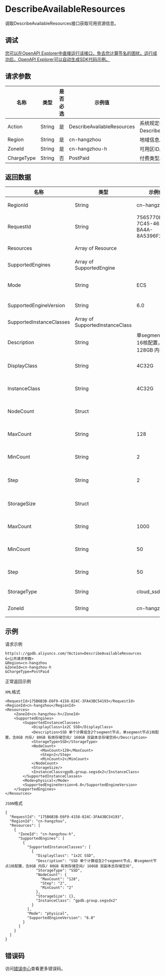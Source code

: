 # DescribeAvailableResources

调取DescribeAvailableResources接口获取可用资源信息。

## 调试

[您可以在OpenAPI Explorer中直接运行该接口，免去您计算签名的困扰。运行成功后，OpenAPI Explorer可以自动生成SDK代码示例。](https://api.aliyun.com/#product=gpdb&api=DescribeAvailableResources&type=RPC&version=2016-05-03)

## 请求参数

|名称|类型|是否必选|示例值|描述|
|--|--|----|---|--|
|Action|String|是|DescribeAvailableResources|系统规定参数。取值：DescribeAvailableResources。 |
|Region|String|是|cn-hangzhou|地域信息。 |
|ZoneId|String|是|cn-hangzhou-h|可用区ID。 |
|ChargeType|String|否|PostPaid|付费类型。 |

## 返回数据

|名称|类型|示例值|描述|
|--|--|---|--|
|RegionId|String|cn-hangzhou|地域信息。 |
|RequestId|String|7565770E-7C45-462D-BA4A-8A5396F2CAD1|请求ID。 |
|Resources|Array of Resource| |资源信息。 |
|SupportedEngines|Array of SupportedEngine| |支持的引擎。 |
|Mode|String|ECS|模式：ECS或物理机。 |
|SupportedEngineVersion|String|6.0|支持的引擎版本。 |
|SupportedInstanceClasses|Array of SupportedInstanceClass| |支持的规格。 |
|Description|String|单segment节点16核配置，含128GB 内存|Segment规格描述。 |
|DisplayClass|String|4C32G|Segment规格信息。 |
|InstanceClass|String|4C32G|Segment规格信息。 |
|NodeCount|Struct| |Segment节点数信息。 |
|MaxCount|String|128|Segment最大节点数。 |
|MinCount|String|2|Segment最小节点数。 |
|Step|String|2|增加节点时的步长。 |
|StorageSize|Struct| |Segment存储容量。 |
|MaxCount|String|1000|Segment最大存储容量。 |
|MinCount|String|50|Segment最小存储容量。 |
|Step|String|50|Segment存储扩容步长。 |
|StorageType|String|cloud\_ssd|存储类型。 |
|ZoneId|String|cn-hangzhou-h|可用区ID。 |

## 示例

请求示例

```
http(s)://gpdb.aliyuncs.com/?Action=DescribeAvailableResources
&<公共请求参数>
&Region=cn-hangzhou
&ZoneId=cn-hangzhou-h
&ChargeType=PostPaid
```

正常返回示例

`XML`格式

```
<RequestId>175B6B3B-E6F9-4158-824C-3FA43BC54193</RequestId>
<RegionId>cn-hangzhou</RegionId>
<Resources>
    <ZoneId>cn-hangzhou-h</ZoneId>
    <SupportedEngines>
        <SupportedInstanceClasses>
            <DisplayClass>1x2C SSD</DisplayClass>
            <Description>SSD 单个计算组含2个segment节点，单segment节点1核配置，含8GB 内存/ 80GB 有效存储空间/ 160GB 双副本总存储空间</Description>
            <StorageType>SSD</StorageType>
            <NodeCount>
                <MaxCount>128</MaxCount>
                <Step>2</Step>
                <MinCount>2</MinCount>
            </NodeCount>
            <StorageSize/>
            <InstanceClass>gpdb.group.segsdx2</InstanceClass>
        </SupportedInstanceClasses>
        <Mode>physical</Mode>
        <SupportedEngineVersion>6.0</SupportedEngineVersion>
    </SupportedEngines>
</Resources>
```

`JSON`格式

```
{
  "RequestId": "175B6B3B-E6F9-4158-824C-3FA43BC54193",
  "RegionId": "cn-hangzhou",
  "Resources": [
    {
      "ZoneId": "cn-hangzhou-h",
      "SupportedEngines": [
        {
          "SupportedInstanceClasses": [
            {
              "DisplayClass": "1x2C SSD",
              "Description": "SSD 单个计算组含2个segment节点，单segment节点1核配置，含8GB 内存/ 80GB 有效存储空间/ 160GB 双副本总存储空间",
              "StorageType": "SSD",
              "NodeCount": {
                "MaxCount": "128",
                "Step": "2",
                "MinCount": "2"
              },
              "StorageSize": {},
              "InstanceClass": "gpdb.group.segsdx2"
            }
          ],
          "Mode": "physical",
          "SupportedEngineVersion": "6.0"
        }
      ]
    }
  ]
}
```

## 错误码

访问[错误中心](https://error-center.aliyun.com/status/product/gpdb)查看更多错误码。

